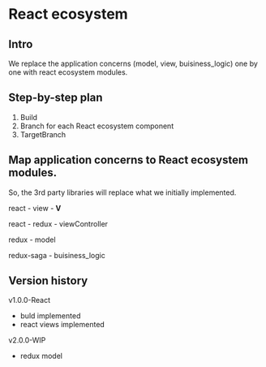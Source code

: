 # React ecosystem

## Intro

We replace the application concerns (model, view, buisiness_logic) one by one with react ecosystem modules.

## Step-by-step plan

1. Build
2. Branch for each React ecosystem component
3. TargetBranch

## Map application concerns to React ecosystem modules.

So, the 3rd party libraries will replace what we initially implemented.

react - view - **V**

react - redux - viewController

redux - model

redux-saga - buisiness_logic

## Version history

v1.0.0-React

* buld implemented
* react views implemented

v2.0.0-WIP

* redux model
